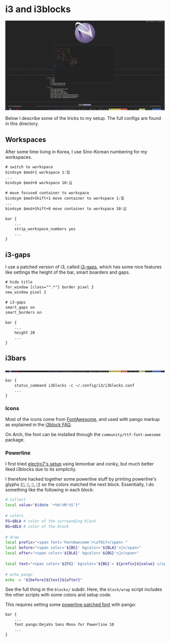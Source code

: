 i3 and i3blocks
===============

![screenshot](screenshot_full.png)

Below I describe some of the tricks to my setup. The full configs are found in this directory.

## Workspaces
After some time living in Korea, I use Sino-Korean numbering for my workspaces.

```
# switch to workspace
bindsym $mod+1 workspace 1:일
...
bindsym $mod+0 workspace 10:십

# move focused container to workspace
bindsym $mod+Shift+1 move container to workspace 1:일
...
bindsym $mod+Shift+0 move container to workspace 10:십

bar {
    ...
    strip_workspace_numbers yes
    ...
}
```

## i3-gaps
I use a patched version of i3, called
[i3-gaps](https://github.com/Airblader/i3), which has some nice features like
settings the height of the bar, smart boarders and gaps.

```
# hide title
for_window [class="^.*"] border pixel 2
new_window pixel 2

# i3-gaps
smart_gaps on
smart_borders on

bar {
    ...
    height 20
    ...
}
```

## i3bars
![screenshot](screenshot_bar.png)

```
bar {
    status_command i3blocks -c ~/.config/i3/i3blocks.conf
    ...
}
``` 

### Icons
Most of the icons come from [FontAwesome](http://fontawesome.io/icons/), and
used with pango markup as explained in the [i3block
FAQ](https://github.com/vivien/i3blocks/wiki/FAQ#how-can-i-put-icons-in-my-blocks).
    
On Arch, the font can be installed through the `community/ttf-font-awesome` package.

### Powerline
I first tried [electro7's
setup](https://github.com/electro7/dotfiles/tree/master/.i3/lemonbar) using
lemonbar and conky, but much better liked i3blocks due to its simplicity.

I therefore hacked together some powerline stuff by printing powerline's glyphs
(``, ``, ``, ``) so the colors matched the next block. Essentially, I do
something like the following in each block:
```bash
# collect
local value="$(date '+%H:%M:%S')"

# colors
FG=$BLA # color of the surrounding block
BG=$BLU # color of the block

# draw
local prefix="<span font='FontAwesome'>\uf017</span> "
local before="<span color='${BG}' bgcolor='${BLA}'></span>"
local after="<span color='${BLA}' bgcolor='${BG}'></span>"

local text="<span color='${FG}' bgcolor='${BG}'> ${prefix}${value} </span>"

# echo pango
echo -e "${before}${text}${after}"
```
See the full thing in the `blocks/` subdir. Here, the `block/wrap` script
includes the other scripts with some colors and setup code.

This requires setting some [powerline patched
font](https://github.com/powerline/fonts) with pango:
```
bar {
    ...
    font pango:DejaVu Sans Mono for Powerline 10
    ...
}
``` 
